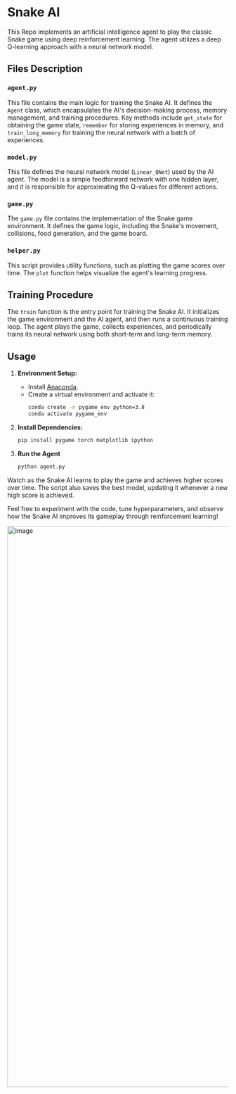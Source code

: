 # Snake AI

This Repo implements an artificial intelligence agent to play the classic Snake game using deep reinforcement learning. The agent utilizes a deep Q-learning approach with a neural network model.

## Files Description

### `agent.py`

This file contains the main logic for training the Snake AI. It defines the `Agent` class, which encapsulates the AI's decision-making process, memory management, and training procedures. Key methods include `get_state` for obtaining the game state, `remember` for storing experiences in memory, and `train_long_memory` for training the neural network with a batch of experiences.

### `model.py`

This file defines the neural network model (`Linear_QNet`) used by the AI agent. The model is a simple feedforward network with one hidden layer, and it is responsible for approximating the Q-values for different actions.

### `game.py`

The `game.py` file contains the implementation of the Snake game environment. It defines the game logic, including the Snake's movement, collisions, food generation, and the game board.

### `helper.py`

This script provides utility functions, such as plotting the game scores over time. The `plot` function helps visualize the agent's learning progress.

## Training Procedure

The `train` function is the entry point for training the Snake AI. It initializes the game environment and the AI agent, and then runs a continuous training loop. The agent plays the game, collects experiences, and periodically trains its neural network using both short-term and long-term memory.

## Usage

1. **Environment Setup:**
   - Install [Anaconda](https://www.anaconda.com/).
   - Create a virtual environment and activate it:
     ```bash
     conda create -n pygame_env python=3.8
     conda activate pygame_env
     ```

2. **Install Dependencies:**
   ```bash
   pip install pygame torch matplotlib ipython

3. **Run the Agent**
   ```bash
   python agent.py

Watch as the Snake AI learns to play the game and achieves higher scores over time. The script also saves the best model, updating it whenever a new high score is achieved.

Feel free to experiment with the code, tune hyperparameters, and observe how the Snake AI improves its gameplay through reinforcement learning!

<img width="1275" alt="image" src="https://github.com/Lens101/snake_pygame/assets/21340292/50f6b3f8-9048-4f20-8072-fb29bdbb07fd">
